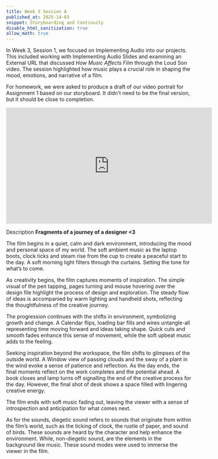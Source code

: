 ```yaml
---
title: Week 3 Session A
published_at: 2025-14-03
snippet: Storyboarding and Continuity
disable_html_sanitization: true
allow_math: true
---
```

In Week 3, Session 1, we focused on Implementing Audio into our projects. This included working with Implementing Audio Slides and examining an External URL that discussed *How Music Affects Film* through the Loud Son video. The session highlighted how music plays a crucial role in shaping the mood, emotions, and narrative of a film.

For homework, we were asked to produce a draft of our video portrait for Assignment 1 based on our storyboard. It didn’t need to be the final version, but it should be close to completion.

<iframe width="560" height="315" src="https://www.youtube.com/embed/sMiGtMRFqWs?si=jmDu11IkFF073MXz" title="YouTube video player" frameborder="0" allow="accelerometer; autoplay; clipboard-write; encrypted-media; gyroscope; picture-in-picture; web-share" referrerpolicy="strict-origin-when-cross-origin" allowfullscreen></iframe>

Description
**Fragments of a journey of a designer <3**

The film begins in a quiet, calm and dark environment, introducing the mood and personal space of my world. The soft ambient music as the laptop boots, clock ticks and steam rise from the cup to create a peaceful start to the day. A soft morning light filters through the curtains. Setting the tone for what’s to come.

As creativity begins, the film captures moments of inspiration. The simple visual of the pen tapping, pages turning and mouse hovering over the design file highlight the process of design and exploration. The steady flow of ideas is accompanied by warm lighting and handheld shots, reflecting the thoughtfulness of the creative journey.

The progression continues with the shifts in environment, symbolizing growth and change. A Calendar flips, loading bar fills and wires untangle-all representing time moving forward and ideas taking shape. Quick cuts and smooth fades enhance this sense of movement, while the soft upbeat music adds to the feeling.

Seeking inspiration beyond the workspace, the film shifts to glimpses of the outside world. A Window view of passing clouds and the sway of a plant in the wind evoke a sense of patience and reflection.
As the day ends, the final moments reflect on the work completes and the potential ahead. A book closes and lamp turns off signalling the end of the creative process for the day. However, the final shot of desk shows a space filled with lingering creative energy.

The film ends with soft music fading out, leaving the viewer with a sense of introspection and anticipation for what comes next.

As for the sounds, diegetic sound refers to sounds that originate from within the film’s world, such as the ticking of clock, the rustle of paper, and sound of birds. These sounds are heard by the character and help enhance the environment. While, non-diegetic sound, are the elements in the background like music. These sound modes were used to immerse the viewer in the film.